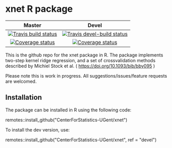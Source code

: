 # xnet R package

| Master | Devel |
| :----: | :---: |
| [![Travis build status](https://travis-ci.org/CenterForStatistics-UGent/xnet.svg?branch=master)](https://travis-ci.org/CenterForStatistics-UGent/xnet) | [![Travis devel-build status](https://travis-ci.org/CenterForStatistics-UGent/xnet.svg?branch=devel)](https://travis-ci.org/CenterForStatistics-UGent/xnet) |
| [![Coverage status](https://codecov.io/gh/CenterForStatistics-UGent/xnet/branch/master/graph/badge.svg)](https://codecov.io/github/CenterForStatistics-UGent/xnet?branch=master) | [![Coverage status](https://codecov.io/gh/CenterForStatistics-UGent/xnet/branch/devel/graph/badge.svg)](https://codecov.io/github/CenterForStatistics-UGent/xnet/branch/devel) |



This is the github repo for the xnet package in R. The package implements
two-step kernel ridge regression, and a set of crossvalidation methods 
described by Michiel Stock et al. (  https://doi.org/10.1093/bib/bby095 )

Please note this is work in progress. All suggestions/issues/feature requests are welcomed.

## Installation

The package can be installed in R using the following code:

remotes::install_github("CenterForStatistics-UGent/xnet")

To install the dev version, use:

remotes::install_github("CenterForStatistics-UGent/xnet", ref = "devel")
